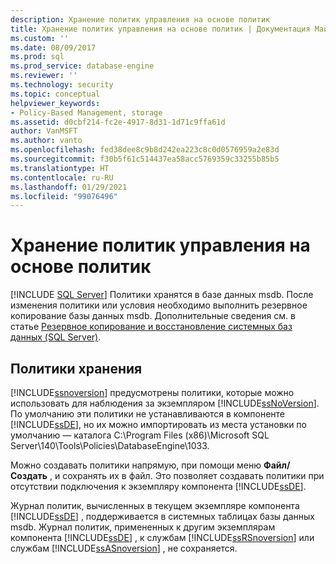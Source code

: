 ```yaml
---
description: Хранение политик управления на основе политик
title: Хранение политик управления на основе политик | Документация Майкрософт
ms.custom: ''
ms.date: 08/09/2017
ms.prod: sql
ms.prod_service: database-engine
ms.reviewer: ''
ms.technology: security
ms.topic: conceptual
helpviewer_keywords:
- Policy-Based Management, storage
ms.assetid: d0cbf214-fc2e-4917-8d31-1d71c9ffa61d
author: VanMSFT
ms.author: vanto
ms.openlocfilehash: fed38dee8c9b8d242ea223c8c0d0576959a2e83d
ms.sourcegitcommit: f30b5f61c514437ea58acc5769359c33255b85b5
ms.translationtype: HT
ms.contentlocale: ru-RU
ms.lasthandoff: 01/29/2021
ms.locfileid: "99076496"
---
```

# <a name="policy-based-management-storage"></a>Хранение политик управления на основе политик
 [!INCLUDE [SQL Server](../../includes/applies-to-version/sqlserver.md)]
  Политики хранятся в базе данных msdb. После изменения политики или условия необходимо выполнить резервное копирование базы данных msdb. Дополнительные сведения см. в статье [Резервное копирование и восстановление системных баз данных (SQL Server)](../../relational-databases/backup-restore/back-up-and-restore-of-system-databases-sql-server.md).  
  
## <a name="storing-policies"></a>Политики хранения  
 [!INCLUDE[ssnoversion](../../includes/ssnoversion-md.md)] предусмотрены политики, которые можно использовать для наблюдения за экземпляром [!INCLUDE[ssNoVersion](../../includes/ssnoversion-md.md)]. По умолчанию эти политики не устанавливаются в компоненте [!INCLUDE[ssDE](../../includes/ssde-md.md)], но их можно импортировать из места установки по умолчанию — каталога C:\Program Files (x86)\Microsoft SQL Server\140\Tools\Policies\DatabaseEngine\1033.  
  
 Можно создавать политики напрямую, при помощи меню **Файл/Создать** , и сохранять их в файл. Это позволяет создавать политики при отсутствии подключения к экземпляру компонента [!INCLUDE[ssDE](../../includes/ssde-md.md)].  
  
 Журнал политик, вычисленных в текущем экземпляре компонента [!INCLUDE[ssDE](../../includes/ssde-md.md)] , поддерживается в системных таблицах базы данных msdb. Журнал политик, примененных к другим экземплярам компонента [!INCLUDE[ssDE](../../includes/ssde-md.md)] , к службам [!INCLUDE[ssRSnoversion](../../includes/ssrsnoversion-md.md)] или службам [!INCLUDE[ssASnoversion](../../includes/ssasnoversion-md.md)] , не сохраняется.  
  
  
